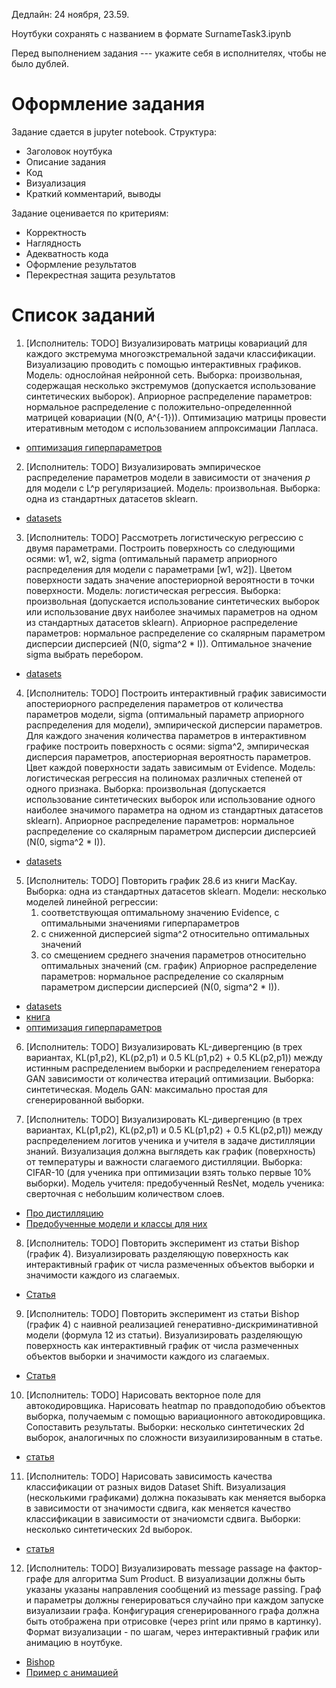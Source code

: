 Дедлайн: 24 ноября, 23.59.

Ноутбуки сохранять с названием в формате SurnameTask3.ipynb

Перед выполнением задания --- укажите себя в исполнителях, чтобы не было дублей.


# Оформление задания
Задание сдается в jupyter notebook. Структура:
* Заголовок ноутбука
* Описание задания
* Код
* Визуализация
* Краткий комментарий, выводы

Задание оценивается по критериям:
* Корректность
* Наглядность
* Адекватность кода
* Оформление результатов
* Перекрестная защита результатов


# Список заданий
1. [Исполнитель: TODO] Визуализировать матрицы ковариаций для каждого экстремума многоэкстремальной задачи классификации. Визуализацию проводить с помощью интерактивных графиков.  Модель: однослойная нейронной сеть. Выборка: произвольная, содержащая несколько экстремумов (допускается использование синтетических выборок). Априорное распределение параметров: нормальное распределение с положительно-определеннной матрицей ковариации (N(0, A^{-1})). Оптимизацию матрицы провести итеративным методом с использованием аппроксимации Лапласа. 
* [оптимизация гиперпараметров](http://strijov.com/papers/HyperOptimizationEng.pdf)

2. [Исполнитель: TODO]  Визуализировать эмпирическое распределение параметров модели в зависимости от значения $p$ для модели с L^p регуляризацией.  Модель: произвольная. Выборка: одна из стандартных датасетов sklearn. 
* [datasets](https://scikit-learn.org/stable/datasets/toy_dataset.html)

3. [Исполнитель: TODO]  Рассмотреть логистическую регрессию с двумя параметрами. Построить поверхность со следующими осями: w1, w2, sigma (оптимальный параметр априорного распределения для модели с параметрами [w1, w2]). Цветом поверхности задать значение апостериорной вероятности в точки поверхности. Модель: логистическая регрессия. Выборка: произвольная (допускается использование синтетических выборок или использование двух наиболее значимых параметров на одном из стандартных датасетов sklearn).  Априорное распределение параметров: нормальное распределение со скалярным параметром дисперсии дисперсией (N(0, sigma^2 * I)). Оптимальное значение sigma выбрать перебором.
* [datasets](https://scikit-learn.org/stable/datasets/toy_dataset.html)

4. [Исполнитель: TODO]  Построить интерактивный график зависимости апостериорного распределения параметров от количества параметров модели, sigma (оптимальный параметр априорного распределения для модели), эмпирической дисперсии параметров. Для каждого значения количества параметров в интерактивном графике построить поверхность с осями: sigma^2, эмпирическая дисперсия параметров, апостериорная вероятность параметров. Цвет каждой поверхности задать зависимым от Evidence. Модель: логистическая регрессия на полиномах различных степеней от одного признака.  Выборка: произвольная (допускается использование синтетических выборок или использование одного наиболее значимого параметра на одном из стандартных датасетов sklearn).  Априорное распределение параметров: нормальное распределение со скалярным параметром дисперсии дисперсией (N(0, sigma^2 * I)).
* [datasets](https://scikit-learn.org/stable/datasets/toy_dataset.html)
  
5. [Исполнитель: TODO] Повторить график 28.6 из книги MacKay. Выборка: одна из стандартных датасетов sklearn. Модели: несколько моделей линейной регрессии:
    1. соответствующая оптимальному значению Evidence, с оптимальными значениями гиперпараметров
    2. с сниженной дисперсией sigma^2 относительно оптимальных значений
    3. со смещением среднего значения параметров относительно оптимальных значений (см. график)
Априорное распределение параметров: нормальное распределение со скалярным параметром дисперсии дисперсией (N(0, sigma^2 * I)).
* [datasets](https://scikit-learn.org/stable/datasets/toy_dataset.html)
* [книга](http://www.inference.org.uk/itprnn/book.pdf)
* [оптимизация гиперпараметров](http://strijov.com/papers/HyperOptimizationEng.pdf)

6. [Исполнитель: TODO] Визуализировать KL-дивергенцию (в трех вариантах, KL(p1,p2), KL(p2,p1) и 0.5 KL(p1,p2) + 0.5 KL(p2,p1)) между истинным распределением выборки и распределением генератора GAN  зависимости от количества итераций оптимизации. Выборка: синтетическая. Модель GAN: максимально простая для сгенерированной выборки.

7. [Исполнитель: TODO] Визуализировать KL-дивергенцию (в трех вариантах, KL(p1,p2), KL(p2,p1) и 0.5 KL(p1,p2) + 0.5 KL(p2,p1)) между распределением логитов ученика и учителя в задаче дистилляции знаний. Визуализация должна выглядеть как график (поверхность) от температуры и важности слагаемого дистилляции. Выборка: CIFAR-10 (для ученика при оптимизации взять только первые 10% выборки). 
Модель учителя: предобученный ResNet, модель ученика: сверточная с небольшим количеством слоев. 
* [Про дистилляцию](http://strijov.com/papers/Grabovoy2021PL.pdf)
* [Предобученные модели и классы для них](https://github.com/passalis/pkth)

8. [Исполнитель: TODO] Повторить эксперимент из статьи Bishop (график 4). Визуализировать разделяющую поверхность как интерактивный график от числа размеченных объектов выборки и значимости каждого из слагаемых.
* [Статья](https://www.microsoft.com/en-us/research/wp-content/uploads/2016/05/Bishop-Valencia-07.pdf)

9. [Исполнитель: TODO] Повторить эксперимент из статьи Bishop (график 4) с наивной реализацией генеративно-дискриминативной модели (формула 12 из статьи). Визуализировать разделяющую поверхность как интерактивный график от числа размеченных объектов выборки и значимости каждого из слагаемых.
* [Статья](https://www.microsoft.com/en-us/research/wp-content/uploads/2016/05/Bishop-Valencia-07.pdf)

10. [Исполнитель: TODO] Нарисовать векторное поле для автокодировщика. Нарисовать heatmap по правдоподобию объектов выборка, получаемым с помощью вариационного автокодировщика. Сопоставить результаты. Выборки: несколько синтетических 2d выборок, аналогичных по сложности визуаилизированным в статье.
* [статья](https://jmlr.csail.mit.edu/papers/volume15/alain14a/alain14a.pdf)

11. [Исполнитель: TODO] Нарисовать зависимость качества классификации от разных видов Dataset Shift. Визуализация (несколькими графиками) должна показывать как меняется выборка в зависимости от значимости сдвига, как меняется качество классификации в зависимости от значиомсти сдвига. Выборки: несколько синтетических 2d выборок. 
* [статья](https://rtg.cis.upenn.edu/cis700-2019/papers/dataset-shift/dataset-shift-terminology.pdf)

12. [Исполнитель: TODO] Визуализировать message passage на фактор-графе для алгоритма Sum Product. В визуализации должны быть указаны указаны направления сообщений из message passing. Граф и параметры должны генерироваться случайно при каждом запуске визуализаии графа. Конфигурация сгенерированного графа должна быть отображена при отрисовке (через print или прямо в картинку). Формат визуализации - по шагам, через интерактивный график или анимацию в ноутбуке.
* [Bishop](http://users.isr.ist.utl.pt/~wurmd/Livros/school/Bishop%20-%20Pattern%20Recognition%20And%20Machine%20Learning%20-%20Springer%20%202006.pdf)
* [Пример с анимацией](https://jckantor.github.io/CBE30338/A.03-Animation-in-Jupyter-Notebooks.html)
